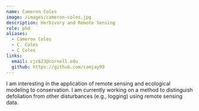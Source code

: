 ```yaml
---
name: Cameron Coles
image: /images/cameron-coles.jpg
description: Herbivory and Remote Sensing
role: phd
aliases:
  - Cameron Coles
  - C. Coles
  - C Coles
links:
  email: cjc623@cornell.edu
  github: https://github.com/camjay99
---
```


I am interesting in the application of remote sensing and ecological modeling to conservation. I am currently working on a method to distinguish defoliation from other disturbances (e.g., logging) using remote sensing data.

